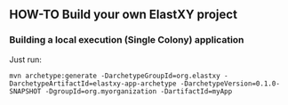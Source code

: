 ## HOW-TO Build your own ElastXY project

### Building a local execution (Single Colony) application

Just run:

``mvn archetype:generate -DarchetypeGroupId=org.elastxy -DarchetypeArtifactId=elastxy-app-archetype -DarchetypeVersion=0.1.0-SNAPSHOT -DgroupId=org.myorganization -DartifactId=myApp``

